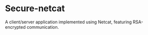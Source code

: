 # Secure-netcat

A client/server application implemented using Netcat, featuring RSA-encrypted communication.
